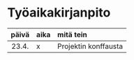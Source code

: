 # Työaikakirjanpito

| päivä | aika | mitä tein          |
| :---: | :--- | :----------------- |
| 23.4. | x    | Projektin konffausta |
